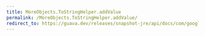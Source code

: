 ```yaml
---
title: MoreObjects.ToStringHelper.addValue
permalink: /MoreObjects.ToStringHelper.addValue/
redirect_to: https://guava.dev/releases/snapshot-jre/api/docs/com/google/common/base/MoreObjects.ToStringHelper.html#addValue-int-
---
```

